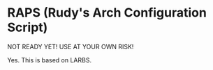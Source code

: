 # RAPS (Rudy's Arch Configuration Script)
NOT READY YET!
USE AT YOUR OWN RISK!

Yes. This is based on LARBS.
